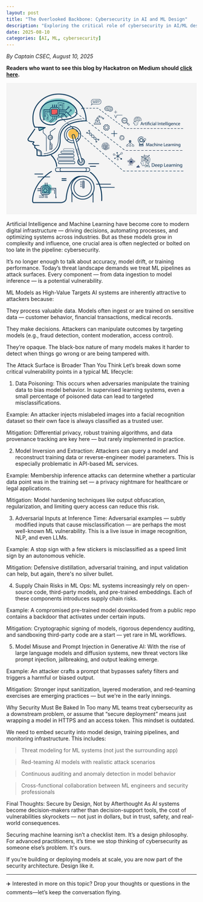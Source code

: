 ```yaml
---
layout: post
title: "The Overlooked Backbone: Cybersecurity in AI and ML Design"
description: "Exploring the critical role of cybersecurity in AI/ML design and the evolving threats across the model lifecycle."
date: 2025-08-10
categories: [AI, ML, cybersecurity]
---
```


*By Captain CSEC, August 10, 2025*

**Readers who want to see this blog by Hackatron on Medium should [click here](https://medium.com/@highroller039/the-overlooked-backbone-cybersecurity-in-ai-and-ml-design-b416e9b12e59).**

![Cyber Aviation Banner](/images/Impact-of-Artificial-Intelligence-in-Cyber-Security.jpg)


Artificial Intelligence and Machine Learning have become core to modern digital infrastructure — driving decisions, automating processes, and optimizing systems across industries. But as these models grow in complexity and influence, one crucial area is often neglected or bolted on too late in the pipeline: cybersecurity.

It’s no longer enough to talk about accuracy, model drift, or training performance. Today’s threat landscape demands we treat ML pipelines as attack surfaces. Every component — from data ingestion to model inference — is a potential vulnerability.

ML Models as High-Value Targets
AI systems are inherently attractive to attackers because:

They process valuable data. Models often ingest or are trained on sensitive data — customer behavior, financial transactions, medical records.

They make decisions. Attackers can manipulate outcomes by targeting models (e.g., fraud detection, content moderation, access control).

They’re opaque. The black-box nature of many models makes it harder to detect when things go wrong or are being tampered with.

The Attack Surface is Broader Than You Think
Let’s break down some critical vulnerability points in a typical ML lifecycle:

1. Data Poisoning:
This occurs when adversaries manipulate the training data to bias model behavior. In supervised learning systems, even a small percentage of poisoned data can lead to targeted misclassifications.

Example: An attacker injects mislabeled images into a facial recognition dataset so their own face is always classified as a trusted user.

Mitigation: Differential privacy, robust training algorithms, and data provenance tracking are key here — but rarely implemented in practice.

2. Model Inversion and Extraction:
Attackers can query a model and reconstruct training data or reverse-engineer model parameters. This is especially problematic in API-based ML services.

Example: Membership inference attacks can determine whether a particular data point was in the training set — a privacy nightmare for healthcare or legal applications.

Mitigation: Model hardening techniques like output obfuscation, regularization, and limiting query access can reduce this risk.

3. Adversarial Inputs at Inference Time:
Adversarial examples — subtly modified inputs that cause misclassification — are perhaps the most well-known ML vulnerability. This is a live issue in image recognition, NLP, and even LLMs.

Example: A stop sign with a few stickers is misclassified as a speed limit sign by an autonomous vehicle.

Mitigation: Defensive distillation, adversarial training, and input validation can help, but again, there's no silver bullet.

4. Supply Chain Risks in ML Ops:
ML systems increasingly rely on open-source code, third-party models, and pre-trained embeddings. Each of these components introduces supply chain risks.

Example: A compromised pre-trained model downloaded from a public repo contains a backdoor that activates under certain inputs.

Mitigation: Cryptographic signing of models, rigorous dependency auditing, and sandboxing third-party code are a start — yet rare in ML workflows.

5. Model Misuse and Prompt Injection in Generative AI:
With the rise of large language models and diffusion systems, new threat vectors like prompt injection, jailbreaking, and output leaking emerge.

Example: An attacker crafts a prompt that bypasses safety filters and triggers a harmful or biased output.

Mitigation: Stronger input sanitization, layered moderation, and red-teaming exercises are emerging practices — but we're in the early innings.

Why Security Must Be Baked In
Too many ML teams treat cybersecurity as a downstream problem, or assume that “secure deployment” means just wrapping a model in HTTPS and an access token. This mindset is outdated.

We need to embed security into model design, training pipelines, and monitoring infrastructure. This includes:

>Threat modeling for ML systems (not just the surrounding app)

>Red-teaming AI models with realistic attack scenarios

>Continuous auditing and anomaly detection in model behavior

>Cross-functional collaboration between ML engineers and security professionals

Final Thoughts: Secure by Design, Not by Afterthought
As AI systems become decision-makers rather than decision-support tools, the cost of vulnerabilities skyrockets — not just in dollars, but in trust, safety, and real-world consequences.

Securing machine learning isn’t a checklist item. It’s a design philosophy. For advanced practitioners, it’s time we stop thinking of cybersecurity as someone else’s problem. It's ours.

If you’re building or deploying models at scale, you are now part of the security architecture. Design like it.

---

✈️ Interested in more on this topic? Drop your thoughts or questions in the comments—let’s keep the conversation flying.
